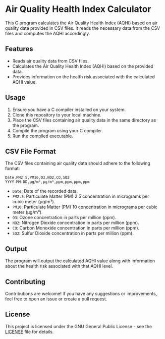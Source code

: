 # Air Quality Health Index Calculator

This C program calculates the Air Quality Health Index (AQHI) based on air quality data provided in CSV files. It reads the necessary data from the CSV files and computes the AQHI accordingly.

## Features

- Reads air quality data from CSV files.
- Calculates the Air Quality Health Index (AQHI) based on the provided data.
- Provides information on the health risk associated with the calculated AQHI value.

## Usage

1. Ensure you have a C compiler installed on your system.
2. Clone this repository to your local machine.
3. Place the CSV files containing air quality data in the same directory as the program.
4. Compile the program using your C compiler.
5. Run the compiled executable.

## CSV File Format

The CSV files containing air quality data should adhere to the following format:

```
Date,PM2.5,PM10,O3,NO2,CO,SO2
YYYY-MM-DD,µg/m³,µg/m³,ppm,ppm,ppm,ppm
```

- `Date`: Date of the recorded data.
- `PM2.5`: Particulate Matter (PM) 2.5 concentration in micrograms per cubic meter (µg/m³).
- `PM10`: Particulate Matter (PM) 10 concentration in micrograms per cubic meter (µg/m³).
- `O3`: Ozone concentration in parts per million (ppm).
- `NO2`: Nitrogen Dioxide concentration in parts per million (ppm).
- `CO`: Carbon Monoxide concentration in parts per million (ppm).
- `SO2`: Sulfur Dioxide concentration in parts per million (ppm).

## Output

The program will output the calculated AQHI value along with information about the health risk associated with that AQHI level.

## Contributing

Contributions are welcome! If you have any suggestions or improvements, feel free to open an issue or create a pull request.

## License

This project is licensed under the GNU General Public License - see the [LICENSE](LICENSE) file for details.
